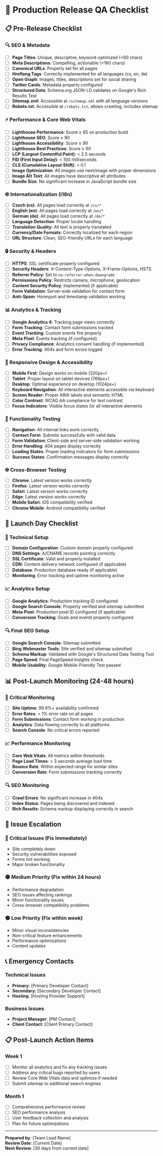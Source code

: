 # 🎯 Production Release QA Checklist

## 📋 Pre-Release Checklist

### 🔍 SEO & Metadata
- [ ] **Page Titles**: Unique, descriptive, keyword-optimized (<60 chars)
- [ ] **Meta Descriptions**: Compelling, actionable (<160 chars) 
- [ ] **Canonical URLs**: Properly set for all pages
- [ ] **Hreflang Tags**: Correctly implemented for all languages (cs, en, de)
- [ ] **Open Graph**: Images, titles, descriptions set for social sharing
- [ ] **Twitter Cards**: Metadata properly configured
- [ ] **Structured Data**: Schema.org JSON-LD validates on Google's Rich Results Test
- [ ] **Sitemap.xml**: Accessible at `/sitemap.xml` with all language versions
- [ ] **Robots.txt**: Accessible at `/robots.txt`, allows crawling, includes sitemap

### ⚡ Performance & Core Web Vitals
- [ ] **Lighthouse Performance**: Score ≥ 85 on production build
- [ ] **Lighthouse SEO**: Score ≥ 90
- [ ] **Lighthouse Accessibility**: Score ≥ 90
- [ ] **Lighthouse Best Practices**: Score ≥ 90
- [ ] **LCP (Largest Contentful Paint)**: < 2.5 seconds
- [ ] **FID (First Input Delay)**: < 100 milliseconds
- [ ] **CLS (Cumulative Layout Shift)**: < 0.1
- [ ] **Image Optimization**: All images use next/image with proper dimensions
- [ ] **Image Alt Text**: All images have descriptive alt attributes
- [ ] **Bundle Size**: No significant increase in JavaScript bundle size

### 🌐 Internationalization (i18n)
- [ ] **Czech (cs)**: All pages load correctly at `/cs/*`
- [ ] **English (en)**: All pages load correctly at `/en/*`
- [ ] **German (de)**: All pages load correctly at `/de/*`
- [ ] **Language Detection**: Proper locale handling
- [ ] **Translation Quality**: All text is properly translated
- [ ] **Currency/Date Formats**: Correctly localized for each region
- [ ] **URL Structure**: Clean, SEO-friendly URLs for each language

### 🔒 Security & Headers
- [ ] **HTTPS**: SSL certificate properly configured
- [ ] **Security Headers**: X-Content-Type-Options, X-Frame-Options, HSTS
- [ ] **Referrer Policy**: Set to `no-referrer-when-downgrade`
- [ ] **Permissions Policy**: Restricts camera, microphone, geolocation
- [ ] **Content Security Policy**: Implemented (if applicable)
- [ ] **Form Validation**: Server-side validation for contact form
- [ ] **Anti-Spam**: Honeypot and timestamp validation working

### 📊 Analytics & Tracking
- [ ] **Google Analytics 4**: Tracking page views correctly
- [ ] **Form Tracking**: Contact form submissions tracked
- [ ] **Event Tracking**: Custom events fire properly
- [ ] **Meta Pixel**: Events tracking (if configured)
- [ ] **Privacy Compliance**: Analytics consent handling (if implemented)
- [ ] **Error Tracking**: 404s and form errors logged

### 📱 Responsive Design & Accessibility
- [ ] **Mobile First**: Design works on mobile (320px+)
- [ ] **Tablet**: Proper layout on tablet devices (768px+)
- [ ] **Desktop**: Optimal experience on desktop (1024px+)
- [ ] **Keyboard Navigation**: All interactive elements accessible via keyboard
- [ ] **Screen Reader**: Proper ARIA labels and semantic HTML
- [ ] **Color Contrast**: WCAG AA compliance for text contrast
- [ ] **Focus Indicators**: Visible focus states for all interactive elements

### 🧪 Functionality Testing
- [ ] **Navigation**: All internal links work correctly
- [ ] **Contact Form**: Submits successfully with valid data
- [ ] **Form Validation**: Client-side and server-side validation working
- [ ] **Error Handling**: 404 pages display correctly
- [ ] **Loading States**: Proper loading indicators for form submissions
- [ ] **Success States**: Confirmation messages display correctly

### 🌐 Cross-Browser Testing
- [ ] **Chrome**: Latest version works correctly
- [ ] **Firefox**: Latest version works correctly  
- [ ] **Safari**: Latest version works correctly
- [ ] **Edge**: Latest version works correctly
- [ ] **Mobile Safari**: iOS compatibility verified
- [ ] **Chrome Mobile**: Android compatibility verified

## 🚀 Launch Day Checklist

### 🔧 Technical Setup
- [ ] **Domain Configuration**: Custom domain properly configured
- [ ] **DNS Settings**: A/CNAME records pointing correctly
- [ ] **SSL Certificate**: Valid and properly installed
- [ ] **CDN**: Content delivery network configured (if applicable)
- [ ] **Database**: Production database ready (if applicable)
- [ ] **Monitoring**: Error tracking and uptime monitoring active

### 📈 Analytics Setup
- [ ] **Google Analytics**: Production tracking ID configured
- [ ] **Google Search Console**: Property verified and sitemap submitted
- [ ] **Meta Pixel**: Production pixel ID configured (if applicable)
- [ ] **Conversion Tracking**: Goals and events properly configured

### 🔍 Final SEO Setup
- [ ] **Google Search Console**: Sitemap submitted
- [ ] **Bing Webmaster Tools**: Site verified and sitemap submitted
- [ ] **Schema Markup**: Validated with Google's Structured Data Testing Tool
- [ ] **Page Speed**: Final PageSpeed Insights check
- [ ] **Mobile Usability**: Google Mobile-Friendly Test passed

## 📊 Post-Launch Monitoring (24-48 hours)

### 🚨 Critical Monitoring
- [ ] **Site Uptime**: 99.9%+ availability confirmed
- [ ] **Error Rates**: < 1% error rate on all pages
- [ ] **Form Submissions**: Contact form working in production
- [ ] **Analytics**: Data flowing correctly to all platforms
- [ ] **Search Console**: No critical errors reported

### 📈 Performance Monitoring
- [ ] **Core Web Vitals**: All metrics within thresholds
- [ ] **Page Load Times**: < 3 seconds average load time
- [ ] **Bounce Rate**: Within expected range for similar sites
- [ ] **Conversion Rate**: Form submissions tracking correctly

### 🔍 SEO Monitoring
- [ ] **Crawl Errors**: No significant increase in 404s
- [ ] **Index Status**: Pages being discovered and indexed
- [ ] **Rich Results**: Schema markup displaying correctly in search

## 🐛 Issue Escalation

### 🔴 Critical Issues (Fix Immediately)
- Site completely down
- Security vulnerabilities exposed
- Forms not working
- Major broken functionality

### 🟡 Medium Priority (Fix within 24 hours)
- Performance degradation
- SEO issues affecting rankings
- Minor functionality issues
- Cross-browser compatibility problems

### 🟢 Low Priority (Fix within week)
- Minor visual inconsistencies
- Non-critical feature enhancements
- Performance optimizations
- Content updates

## 📞 Emergency Contacts

### Technical Issues
- **Primary**: [Primary Developer Contact]
- **Secondary**: [Secondary Developer Contact]
- **Hosting**: [Hosting Provider Support]

### Business Issues  
- **Project Manager**: [PM Contact]
- **Client Contact**: [Client Primary Contact]

## 📋 Post-Launch Action Items

### Week 1
- [ ] Monitor all analytics and fix any tracking issues
- [ ] Address any critical bugs reported by users
- [ ] Review Core Web Vitals data and optimize if needed
- [ ] Submit sitemap to additional search engines

### Month 1
- [ ] Comprehensive performance review
- [ ] SEO performance analysis
- [ ] User feedback collection and analysis
- [ ] Plan for future optimizations

---

**Prepared by**: [Team Lead Name]  
**Review Date**: [Current Date]  
**Next Review**: [30 days from current date]